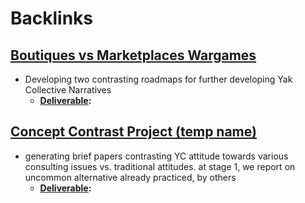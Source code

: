 
# Backlinks
## [Boutiques vs Marketplaces Wargames](<Boutiques vs Marketplaces Wargames.md>)
- Developing two contrasting roadmaps for further developing Yak Collective Narratives
    - **[Deliverable](<Deliverable.md>):**

## [Concept Contrast Project (temp name)](<Concept Contrast Project (temp name).md>)
- generating brief papers contrasting YC attitude towards various consulting issues vs. traditional attitudes. at stage 1, we report on uncommon alternative already practiced, by others
    - **[Deliverable](<Deliverable.md>):**


